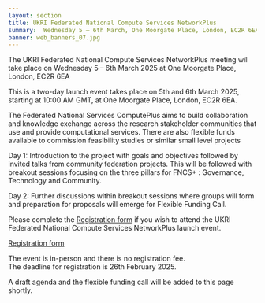 ```yaml
---
layout: section
title: UKRI Federated National Compute Services NetworkPlus
summary:  Wednesday 5 – 6th March, One Moorgate Place, London, EC2R 6EA 
banner: web_banners_07.jpg
---
```



The UKRI Federated National Compute Services NetworkPlus meeting will take place on Wednesday 5 – 6th March 2025 at One Moorgate Place, London, EC2R 6EA  

This is a two-day launch event takes place on 5th and 6th March 2025, starting at 10:00 AM GMT, at One Moorgate Place, London, EC2R 6EA. 

The Federated National Services ComputePlus aims to build collaboration and knowledge exchange across the research stakeholder communities that use and provide computational services. There are also flexible funds available to commission feasibility studies or similar small level projects

Day 1:
Introduction to the project with goals and objectives followed by invited talks from community federation projects. 
This will be followed with breakout sessions focusing on the three pillars for FNCS+ : Governance, Technology and Community.  

Day 2:
Further discussions within breakout sessions where groups will form and preparation for proposals will emerge for Flexible Funding Call. 

Please complete the [Registration form](https://bit.ly/FNCS-NetworkPlus) if you wish to attend the UKRI Federated National Compute Services NetworkPlus launch event.  

[Registration form](https://bit.ly/FNCS-NetworkPlus)
	
The event is in-person and there is no registration fee.  
The deadline for registration is 26th February 2025. 

A draft agenda and the flexible funding call will be added to this page shortly.
